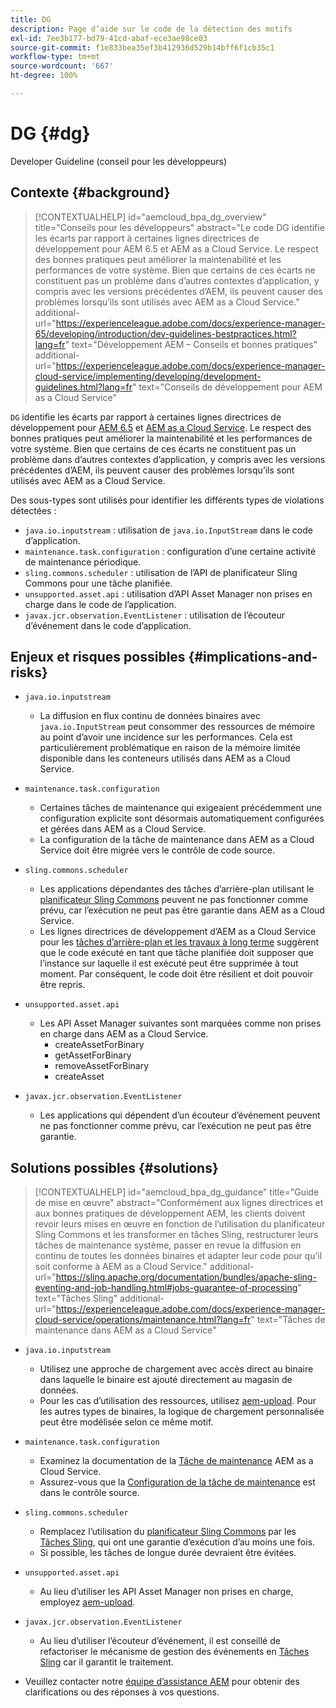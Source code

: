 ```yaml
---
title: DG
description: Page d’aide sur le code de la détection des motifs
exl-id: 7ee3b177-bd79-41cd-abaf-ece3ae98ce03
source-git-commit: f1e833bea35ef3b412936d529b14bff6f1cb35c1
workflow-type: tm+mt
source-wordcount: '667'
ht-degree: 100%

---
```


# DG {#dg}

Developer Guideline (conseil pour les développeurs)

## Contexte {#background}

>[!CONTEXTUALHELP]
>id="aemcloud_bpa_dg_overview"
>title="Conseils pour les développeurs"
>abstract="Le code DG identifie les écarts par rapport à certaines lignes directrices de développement pour AEM 6.5 et AEM as a Cloud Service. Le respect des bonnes pratiques peut améliorer la maintenabilité et les performances de votre système. Bien que certains de ces écarts ne constituent pas un problème dans d’autres contextes d’application, y compris avec les versions précédentes d’AEM, ils peuvent causer des problèmes lorsqu’ils sont utilisés avec AEM as a Cloud Service."
>additional-url="https://experienceleague.adobe.com/docs/experience-manager-65/developing/introduction/dev-guidelines-bestpractices.html?lang=fr" text="Développement AEM – Conseils et bonnes pratiques"
>additional-url="https://experienceleague.adobe.com/docs/experience-manager-cloud-service/implementing/developing/development-guidelines.html?lang=fr" text="Conseils de développement pour AEM as a Cloud Service"


`DG` identifie les écarts par rapport à certaines lignes directrices de développement pour [AEM 6.5](https://experienceleague.adobe.com/docs/experience-manager-65/developing/introduction/dev-guidelines-bestpractices.html?lang=fr) et [AEM as a Cloud Service](https://experienceleague.adobe.com/docs/experience-manager-cloud-service/implementing/developing/development-guidelines.html?lang=fr). Le respect des bonnes pratiques peut améliorer la maintenabilité et les performances de votre système. Bien que certains de ces écarts ne constituent pas un problème dans d’autres contextes d’application, y compris avec les versions précédentes d’AEM, ils peuvent causer des problèmes lorsqu’ils sont utilisés avec AEM as a Cloud Service.

Des sous-types sont utilisés pour identifier les différents types de violations détectées :

* `java.io.inputstream` : utilisation de `java.io.InputStream` dans le code d’application.
* `maintenance.task.configuration` : configuration d’une certaine activité de maintenance périodique.
* `sling.commons.scheduler` : utilisation de l’API de planificateur Sling Commons pour une tâche planifiée.
* `unsupported.asset.api` : utilisation d’API Asset Manager non prises en charge dans le code de l’application.
* `javax.jcr.observation.EventListener` : utilisation de l’écouteur d’événement dans le code d’application.

## Enjeux et risques possibles {#implications-and-risks}

* `java.io.inputstream`
   * La diffusion en flux continu de données binaires avec `java.io.InputStream` peut consommer des ressources de mémoire au point d’avoir une incidence sur les performances. Cela est particulièrement problématique en raison de la mémoire limitée disponible dans les conteneurs utilisés dans AEM as a Cloud Service.

* `maintenance.task.configuration`
   * Certaines tâches de maintenance qui exigeaient précédemment une configuration explicite sont désormais automatiquement configurées et gérées dans AEM as a Cloud Service.
   * La configuration de la tâche de maintenance dans AEM as a Cloud Service doit être migrée vers le contrôle de code source.

* `sling.commons.scheduler`
   * Les applications dépendantes des tâches d’arrière-plan utilisant le [planificateur Sling Commons](https://sling.apache.org/documentation/bundles/scheduler-service-commons-scheduler.html) peuvent ne pas fonctionner comme prévu, car l’exécution ne peut pas être garantie dans AEM as a Cloud Service.
   * Les lignes directrices de développement d’AEM as a Cloud Service pour les [tâches d’arrière-plan et les travaux à long terme](https://experienceleague.adobe.com/docs/experience-manager-cloud-service/implementing/developing/development-guidelines.html?lang=fr#background-tasks-and-long-running-jobs) suggèrent que le code exécuté en tant que tâche planifiée doit supposer que l’instance sur laquelle il est exécuté peut être supprimée à tout moment. Par conséquent, le code doit être résilient et doit pouvoir être repris.

* `unsupported.asset.api`
   * Les API Asset Manager suivantes sont marquées comme non prises en charge dans AEM as a Cloud Service.
      * createAssetForBinary
      * getAssetForBinary
      * removeAssetForBinary
      * createAsset

* `javax.jcr.observation.EventListener`
   * Les applications qui dépendent d’un écouteur d’événement peuvent ne pas fonctionner comme prévu, car l’exécution ne peut pas être garantie.


## Solutions possibles {#solutions}

>[!CONTEXTUALHELP]
>id="aemcloud_bpa_dg_guidance"
>title="Guide de mise en œuvre"
>abstract="Conformément aux lignes directrices et aux bonnes pratiques de développement AEM, les clients doivent revoir leurs mises en œuvre en fonction de l’utilisation du planificateur Sling Commons et les transformer en tâches Sling, restructurer leurs tâches de maintenance système, passer en revue la diffusion en continu de toutes les données binaires et adapter leur code pour qu’il soit conforme à AEM as a Cloud Service."
>additional-url="https://sling.apache.org/documentation/bundles/apache-sling-eventing-and-job-handling.html#jobs-guarantee-of-processing" text="Tâches Sling"
>additional-url="https://experienceleague.adobe.com/docs/experience-manager-cloud-service/operations/maintenance.html?lang=fr" text="Tâches de maintenance dans AEM as a Cloud Service"

* `java.io.inputstream`
   * Utilisez une approche de chargement avec accès direct au binaire dans laquelle le binaire est ajouté directement au magasin de données.
   * Pour les cas d’utilisation des ressources, utilisez [aem-upload](https://github.com/adobe/aem-upload). Pour les autres types de binaires, la logique de chargement personnalisée peut être modélisée selon ce même motif.

* `maintenance.task.configuration`
   * Examinez la documentation de la [Tâche de maintenance](https://experienceleague.adobe.com/docs/experience-manager-cloud-service/operations/maintenance.html?lang=fr) AEM as a Cloud Service.
   * Assurez-vous que la [Configuration de la tâche de maintenance](https://experienceleague.adobe.com/docs/experience-manager-cloud-service/implementing/deploying/overview.html?lang=fr#maintenance-tasks-configuration-in-source-control) est dans le contrôle source.

* `sling.commons.scheduler`
   * Remplacez l’utilisation du [planificateur Sling Commons](https://sling.apache.org/documentation/bundles/scheduler-service-commons-scheduler.html) par les [Tâches Sling](https://sling.apache.org/documentation/bundles/apache-sling-eventing-and-job-handling.html#jobs-guarantee-of-processing), qui ont une garantie d’exécution d’au moins une fois.
   * Si possible, les tâches de longue durée devraient être évitées.

* `unsupported.asset.api`
   * Au lieu d’utiliser les API Asset Manager non prises en charge, employez [aem-upload](https://github.com/adobe/aem-upload).

* `javax.jcr.observation.EventListener`
   * Au lieu d’utiliser l’écouteur d’événement, il est conseillé de refactoriser le mécanisme de gestion des événements en [Tâches Sling](https://sling.apache.org/documentation/bundles/apache-sling-eventing-and-job-handling.html#jobs-guarantee-of-processing) car il garantit le traitement.
* Veuillez contacter notre [équipe d’assistance AEM](https://helpx.adobe.com/fr/enterprise/using/support-for-experience-cloud.html) pour obtenir des clarifications ou des réponses à vos questions.
